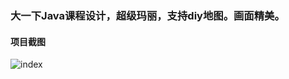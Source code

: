### 大一下Java课程设计，超级玛丽，支持diy地图。画面精美。
#### 项目截图
![index](https://github.com/linwh8/ModernWebPrograming/raw/master/My_image/recipe_index.png)

